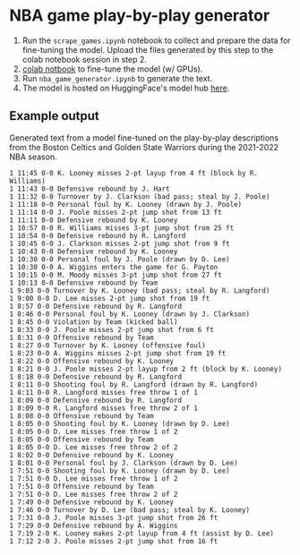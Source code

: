 # NBA game play-by-play generator

1. Run the `scrape_games.ipynb` notebook to collect and prepare the data for fine-tuning the model. Upload the files generated by this step to the colab notebook session in step 2.  
2. [colab notbook](https://colab.research.google.com/drive/1VdQOBHYmSnEo0YyfUxuDuP4USV1pxKzc?usp=sharing) to fine-tune the model (w/ GPUs).  
3. Run `nba_game_generator.ipynb` to generate the text. 
4. The model is hosted on HuggingFace's model hub [here](https://huggingface.co/arvkevi/nba_pbp_distilgpt2). 

## Example output

Generated text from a model fine-tuned on the play-by-play descriptions from the Boston Celtics and Golden State Warriors during the 2021-2022 NBA season.  

```
1 11:45 0-0 K. Looney misses 2-pt layup from 4 ft (block by R. Williams)
1 11:43 0-0 Defensive rebound by J. Hart
1 11:32 0-0 Turnover by J. Clarkson (bad pass; steal by J. Poole)
1 11:18 0-0 Personal foul by K. Looney (drawn by J. Poole)
1 11:14 0-0 J. Poole misses 2-pt jump shot from 13 ft
1 11:11 0-0 Defensive rebound by K. Looney
1 10:57 0-0 R. Williams misses 3-pt jump shot from 25 ft
1 10:54 0-0 Defensive rebound by R. Langford
1 10:45 0-0 J. Clarkson misses 2-pt jump shot from 9 ft
1 10:43 0-0 Defensive rebound by K. Looney
1 10:30 0-0 Personal foul by J. Poole (drawn by D. Lee)
1 10:30 0-0 A. Wiggins enters the game for G. Payton
1 10:15 0-0 M. Moody misses 3-pt jump shot from 27 ft
1 10:13 0-0 Defensive rebound by Team
1 9:03 0-0 Turnover by K. Looney (bad pass; steal by R. Langford)
1 9:00 0-0 D. Lee misses 2-pt jump shot from 19 ft
1 8:57 0-0 Defensive rebound by R. Langford
1 8:46 0-0 Personal foul by K. Looney (drawn by J. Clarkson)
1 8:45 0-0 Violation by Team (kicked ball)
1 8:33 0-0 J. Poole misses 2-pt jump shot from 6 ft
1 8:31 0-0 Offensive rebound by Team
1 8:27 0-0 Turnover by K. Looney (offensive foul)
1 8:23 0-0 A. Wiggins misses 2-pt jump shot from 19 ft
1 8:22 0-0 Offensive rebound by K. Looney
1 8:21 0-0 J. Poole misses 2-pt layup from 2 ft (block by K. Looney)
1 8:18 0-0 Defensive rebound by R. Langford
1 8:11 0-0 Shooting foul by R. Langford (drawn by R. Langford)
1 8:11 0-0 R. Langford misses free throw 1 of 1
1 8:09 0-0 Defensive rebound by R. Langford
1 8:09 0-0 R. Langford misses free throw 2 of 1
1 8:08 0-0 Offensive rebound by Team
1 8:05 0-0 Shooting foul by K. Looney (drawn by D. Lee)
1 8:05 0-0 D. Lee misses free throw 1 of 2
1 8:05 0-0 Offensive rebound by Team
1 8:05 0-0 D. Lee misses free throw 2 of 2
1 8:02 0-0 Defensive rebound by K. Looney
1 8:01 0-0 Personal foul by J. Clarkson (drawn by D. Lee)
1 7:51 0-0 Shooting foul by K. Looney (drawn by D. Lee)
1 7:51 0-0 D. Lee misses free throw 1 of 2
1 7:51 0-0 Offensive rebound by Team
1 7:51 0-0 D. Lee misses free throw 2 of 2
1 7:49 0-0 Defensive rebound by K. Looney
1 7:46 0-0 Turnover by D. Lee (bad pass; steal by K. Looney)
1 7:31 0-0 J. Poole misses 3-pt jump shot from 26 ft
1 7:29 0-0 Defensive rebound by A. Wiggins
1 7:19 2-0 K. Looney makes 2-pt layup from 4 ft (assist by D. Lee)
1 7:12 2-0 J. Poole misses 2-pt jump shot from 16 ft
```

